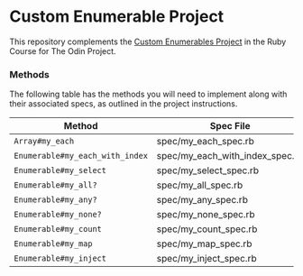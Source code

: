 # Custom Enumerable Project

This repository complements the [Custom Enumerables Project](https://www.theodinproject.com/paths/full-stack-ruby-on-rails/courses/ruby-programming/lessons/custom-enumerables) in the Ruby Course for The Odin Project.


### Methods

The following table has the methods you will need to implement along with their associated specs, as outlined in the project instructions.

| Method                          | Spec File                       | Notes                                                                 |
| ------------------------------- | ------------------------------- | --------------------------------------------------------------------- |
| `Array#my_each`                 | spec/my_each_spec.rb            |- [X] 							            |
| `Enumerable#my_each_with_index` | spec/my_each_with_index_spec.rb |- [X] 					 			    |
| `Enumerable#my_select`          | spec/my_select_spec.rb          |- [X] 							            |
| `Enumerable#my_all?`            | spec/my_all_spec.rb             |- [X] 							            |
| `Enumerable#my_any?`            | spec/my_any_spec.rb             |- [X] 							            |
| `Enumerable#my_none?`           | spec/my_none_spec.rb            |- [X] 							            |
| `Enumerable#my_count`           | spec/my_count_spec.rb           |- [X] 							            |
| `Enumerable#my_map`             | spec/my_map_spec.rb             |- [X]                                                                       |
| `Enumerable#my_inject`          | spec/my_inject_spec.rb           | -  [X]                                               |
